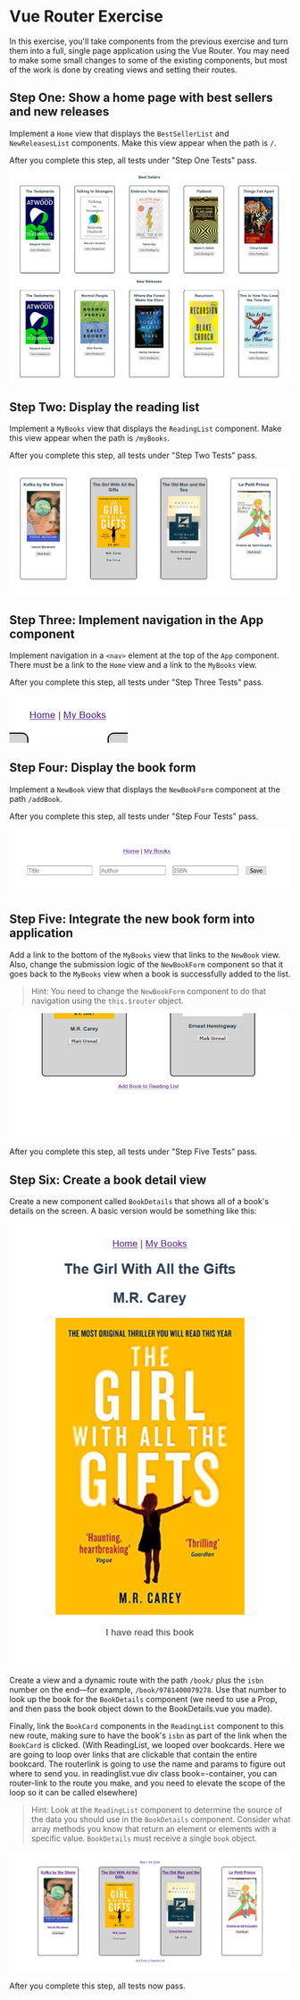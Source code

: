 # Vue Router Exercise

In this exercise, you'll take components from the previous exercise and turn them into a full, single page application using the Vue Router. You may need to make some small changes to some of the existing components, but most of the work is done by creating views and setting their routes.

## Step One: Show a home page with best sellers and new releases

Implement a `Home` view that displays the `BestSellerList` and `NewReleasesList` components. Make this view appear when the path is `/`.

After you complete this step, all tests under "Step One Tests" pass.

![Best Seller and New Releases Page at /](./etc/best-seller-and-new-releases-page.png)

## Step Two: Display the reading list

Implement a `MyBooks` view that displays the `ReadingList` component. Make this view appear when the path is `/myBooks`.

After you complete this step, all tests under "Step Two Tests" pass.

![Page displaying at /myBooks](./etc/page-at-my-books.png)

## Step Three: Implement navigation in the App component

Implement navigation in a `<nav>` element at the top of the `App` component. There must be a link to the `Home` view and a link to the `MyBooks` view.

After you complete this step, all tests under "Step Three Tests" pass.

![Top Navigation in App](./etc/top-navigation.png)

## Step Four: Display the book form

Implement a `NewBook` view that displays the `NewBookForm` component at the path `/addBook`.

After you complete this step, all tests under "Step Four Tests" pass.

![New Book Page at /addBook](./etc/new-book-page.png)

## Step Five: Integrate the new book form into application

Add a link to the bottom of the `MyBooks` view that links to the `NewBook` view. Also, change the submission logic of the `NewBookForm` component so that it goes back to the `MyBooks` view when a book is successfully added to the list.

> Hint: You need to change the `NewBookForm` component to do that navigation using the `this.$router` object.

![Link to the new book form](./etc/new-book-link.png)

After you complete this step, all tests under "Step Five Tests" pass.

## Step Six: Create a book detail view

Create a new component called `BookDetails` that shows all of a book's details on the screen. A basic version would be something like this:

![Book Detail Page](./etc/book-detail-page.png)

Create a view and a dynamic route with the path `/book/` plus the `isbn` number on the end—for example, `/book/9781400079278`. Use that number to look up the book for the `BookDetails` component (we need to use a Prop, and then pass the book object down to the BookDetails.vue you made).

Finally, link the `BookCard` components in the `ReadingList` component to this new route, making sure to have the book's `isbn` as part of the link when the `BookCard` is clicked. (With ReadingList, we looped over bookcards. Here we are going to loop over links that are clickable that contain the entire bookcard. The routerlink is going to use the name and params to figure out where to send you. in readinglist.vue div class book=-container, you can router-link to the route you make, and you need to elevate the scope of the loop so it can be called elsewhere)

> Hint: Look at the `ReadingList` component to determine the source of the data you should use in the `BookDetails` component. Consider what array methods you know that return an element or elements with a specific value. `BookDetails` must receive a single `book` object.

![Reading List with individual book links](./etc/reading-list-with-links.png)

After you complete this step, all tests now pass.